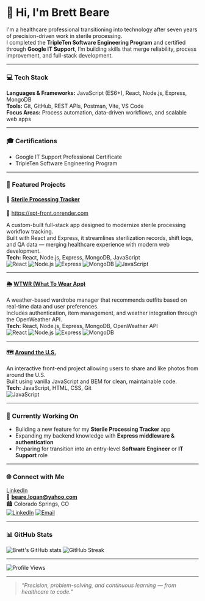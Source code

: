 # 👋 Hi, I'm Brett Beare  

I'm a healthcare professional transitioning into technology after seven years of precision-driven work in sterile processing.  
I completed the **TripleTen Software Engineering Program** and certified through **Google IT Support**, I’m building skills that merge reliability, process improvement, and full-stack development.  

---

### 💻 Tech Stack
**Languages & Frameworks:** JavaScript (ES6+), React, Node.js, Express, MongoDB  
**Tools:** Git, GitHub, REST APIs, Postman, Vite, VS Code  
**Focus Areas:** Process automation, data-driven workflows, and scalable web apps  

---

### 🎓 Certifications
- Google IT Support Professional Certificate  
- TripleTen Software Engineering Program  

---

### 🚀 Featured Projects

#### 🧼 [Sterile Processing Tracker](https://github.com/bbeare22/sterile-processing-tracker)
🔗 https://spt-front.onrender.com

A custom-built full-stack app designed to modernize sterile processing workflow tracking.  
Built with React and Express, it streamlines sterilization records, shift logs, and QA data — merging healthcare experience with modern web development.  
**Tech:** React, Node.js, Express, MongoDB, JavaScript  
![React](https://img.shields.io/badge/React-%2300D9FF?logo=react)
![Node.js](https://img.shields.io/badge/Node.js-43853D?logo=node.js&logoColor=white)
![Express](https://img.shields.io/badge/Express.js-black?logo=express&logoColor=white)
![MongoDB](https://img.shields.io/badge/MongoDB-%234ea94b?logo=mongodb&logoColor=white)
![JavaScript](https://img.shields.io/badge/JavaScript-ES6%2B-yellow)

---

#### 🌦️ [WTWR (What To Wear App)](https://github.com/bbeare22/se_project_react)
A weather-based wardrobe manager that recommends outfits based on real-time data and user preferences.  
Includes authentication, item management, and weather integration through the OpenWeather API.  
**Tech:** React, Node.js, Express, MongoDB, OpenWeather API  
![React](https://img.shields.io/badge/React-%2300D9FF?logo=react)
![Node.js](https://img.shields.io/badge/Node.js-43853D?logo=node.js&logoColor=white)
![Express](https://img.shields.io/badge/Express.js-black?logo=express&logoColor=white)
![MongoDB](https://img.shields.io/badge/MongoDB-%234ea94b?logo=mongodb&logoColor=white)

---

#### 🗺️ [Around the U.S.](https://github.com/bbeare22/se_project_aroundtheus)
An interactive front-end project allowing users to share and like photos from around the U.S.  
Built using vanilla JavaScript and BEM for clean, maintainable code.  
**Tech:** JavaScript, HTML, CSS, Git  
![JavaScript](https://img.shields.io/badge/JavaScript-ES6%2B-yellow)

---

### 🧠 Currently Working On
- Building a new feature for my **Sterile Processing Tracker** app  
- Expanding my backend knowledge with **Express middleware & authentication**  
- Preparing for transition into an entry-level **Software Engineer** or **IT Support** role

---

### 🌐 Connect with Me
[LinkedIn](https://www.linkedin.com/in/brett-beare)  
📧 **beare.logan@yahoo.com**  
🏙️ Colorado Springs, CO  
[![LinkedIn](https://img.shields.io/badge/LinkedIn-0077B5?style=for-the-badge&logo=linkedin&logoColor=white)](https://www.linkedin.com/in/brett-beare)
[![Email](https://img.shields.io/badge/Email-blue?style=for-the-badge&logo=gmail&logoColor=white)](mailto:beare.logan@yahoo.com)

---

### 📊 GitHub Stats
![Brett's GitHub stats](https://github-readme-stats.vercel.app/api?username=bbeare22&show_icons=true&theme=tokyonight)
![GitHub Streak](https://streak-stats.demolab.com/?user=bbeare22&theme=tokyonight)

---

![Profile Views](https://komarev.com/ghpvc/?username=bbeare22&color=blueviolet)

---

> *“Precision, problem-solving, and continuous learning — from healthcare to code.”*

